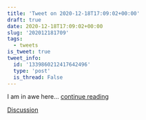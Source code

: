```yaml
---
title: 'Tweet on 2020-12-18T17:09:02+00:00'
draft: true
date: 2020-12-18T17:09:02+00:00
slug: '202012181709'
tags:
  - tweets
is_tweet: true
tweet_info:
  id: '1339860212417642496'
  type: 'post'
  is_thread: False
---
```




I am in awe here... [continue reading](urls[0])

[Discussion](https://x.com/sytelus/status/1339860212417642496)

